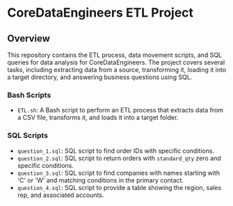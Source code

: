 # CoreDataEngineers ETL Project

## Overview

This repository contains the ETL process, data movement scripts, and SQL queries for data analysis for CoreDataEngineers. The project covers several tasks, including extracting data from a source, transforming it, loading it into a target directory, and answering business questions using SQL.

### Bash Scripts

- `ETL.sh`: A Bash script to perform an ETL process that extracts data from a CSV file, transforms it, and loads it into a target folder.

### SQL Scripts

- `question_1.sql`: SQL script to find order IDs with specific conditions.
- `question_2.sql`: SQL script to return orders with `standard_qty` zero and specific conditions.
- `question_3.sql`: SQL script to find companies with names starting with 'C' or 'W' and matching conditions in the primary contact.
- `question_4.sql`: SQL script to provide a table showing the region, sales rep, and associated accounts.
